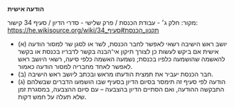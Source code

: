 **הודעה אישית**

מקור: חלק ג׳ - עבודת הכנסת / פרק שלישי - סדרי הדיון / סעיף 34
קישור: https://he.wikisource.org/wiki/תקנון_הכנסת#סעיף_34

 * (א) יושב ראש הישיבה רשאי לאפשר לחבר הכנסת, לשר או לסגן שר למסור הודעה אישית אם ביקש לעשות כן לצורך תיקון אי־הבנה בקשר לדבריו בכנסת או בקשר להאשמה שהושמעה כלפיו בכנסת; נשמעה האשמה כלפי סיעה, רשאי היושב ראש לאפשר לאחד מחבריה למסור הודעה כאמור.
 * (ב) חבר הכנסת יעביר את תמצית הודעתו מראש ובכתב ליושב ראש הישיבה.
 * (ג) הודעה לפי סעיף זה תימסר בסיום הדיון בסעיף שבו הושמעו הדברים שבשלהם התבקשה ההודעה, ואם הסתיים הדיון בהצבעה – עם סיום ההצבעה, במסגרת זמן שלא תעלה על חמש דקות.